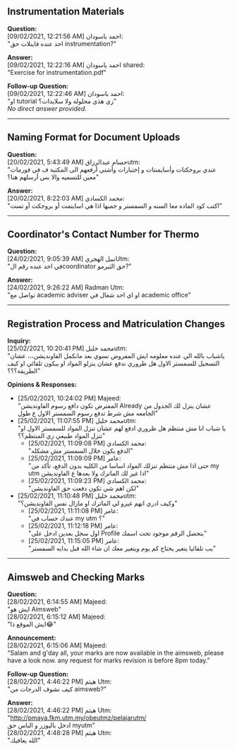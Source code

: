 ## Instrumentation Materials

**Question:**  
[09/02/2021, 12:21:56 AM] احمد باسودان:  
"احد عنده فاينلات حق instrumentation?"

**Answer:**  
[09/02/2021, 12:22:16 AM] احمد باسودان shared:  
"Exercise for instrumentation.pdf"

**Follow-up Question:**  
[09/02/2021, 12:22:46 AM] احمد باسودان:  
"او tutorial زي هذي محلولة ولا سلايدات؟"  
*No direct answer provided.*

---

## Naming Format for Document Uploads

**Question:**  
[20/02/2021, 5:43:49 AM] حسام عبدالرزاقutm:  
"عندي بروجكتات وأسايمنتات و إختبارات وأشتي أرفعهم الى المكتبة ف في فورمات معين للتسميه والا بس أرسلهم هنا؟"

**Answer:**  
[20/02/2021, 8:22:03 AM] محمد الكسادي:  
"اكتب كود الماده معا السنه و السمستر و جمبها اذا هي اساينمت أو بروجكت أو تست"

---

## Coordinator's Contact Number for Thermo

**Question:**  
[24/02/2021, 9:05:39 AM] نبيل الهجريUtm:  
"في احد عنده رقم الcoordinator حق الثيرمو?"

**Answer:**  
[24/02/2021, 9:26:22 AM] Radman Utm:  
"تواصل مع academic adviser او اي احد شغال في academic office"

---

## Registration Process and Matriculation Changes

**Inquiry:**  
[25/02/2021, 10:20:41 PM] محمد خليلutm:  
"ياشباب بالله الي عنده معلومه ايش المفروض نسوي بعد مانكمل الفاونديشن،،، عشان التسجيل للسمستر الاول هل ظروري ندفع عشان ينزلو المواد او بيكون تلقائي او كيف الطريقة؟؟؟"

**Opinions & Responses:**  
- [25/02/2021, 10:24:02 PM] Majeed:  
  "المفترض تكون دافع رسوم الفاونديشن Already عشان ينزل لك الجدول من الجامعه مش شرط تدفع رسوم السمستر الاول ع طول"
- [25/02/2021, 11:07:55 PM] محمد خليلutm:  
  "يا شباب انا مش منتظم هل ظروري ادفع لهم عشان تنزل المواد للسمستر الاول او تنزل المواد طبيعي زي المنتظم؟؟"
  - [25/02/2021, 11:09:08 PM] محمد الكسادي:  
    "الدفع يكون خلال السمستر مش مشكله"
  - [25/02/2021, 11:09:09 PM] عامر:  
    "حتى اذا مش منتظم تنزلك المواد اساسا من الكليه بدون الدفع، تأكد من my utm اذا غير لك الماترك ولا بعدها ع الفاونديشن"
  - [25/02/2021, 11:09:23 PM] محمد الكسادي:  
    "لكن اهم شي تكون دفعت حق الفاونديشن"
- [25/02/2021, 11:10:48 PM] محمد خليلutm:  
  "وكيف ادري انهم غيرو لي الماترك او مازال نفس الفاونديشن؟"
  - [25/02/2021, 11:11:08 PM] عامر:  
    "عندك حساب في my utm ؟"
  - [25/02/2021, 11:12:18 PM] عامر:  
    "اول سجل بعدين ادخل على Profile بتحصل الرقم موجود تحت اسمك"
  - [25/02/2021, 11:15:05 PM] عامر:  
    "يب تلقائيا يتغير يحتاج كم يوم ويتغير معك ان شاء الله قبل بدايه السمستر"

---

## Aimsweb and Checking Marks

**Question:**  
[28/02/2021, 6:14:55 AM] Majeed:  
"ايش هو Aimsweb"  
[28/02/2021, 6:15:12 AM] Majeed:  
"ايش الموقع ذا😂"

**Announcement:**  
[28/02/2021, 6:15:06 AM] Majeed:  
"Salam and g'day all, your marks are now available in the aimsweb, please have a look now. any request for marks revision is before 8pm today."

**Follow-up Question:**  
[28/02/2021, 4:46:22 PM] هيثم Utm:  
"كيف نشوف الدرجات من aimsweb?"

**Answer:**  
[28/02/2021, 4:46:22 PM] هيثم Utm:  
"http://pmaya.fkm.utm.my/obeutmz/pelajarutm/  
ادخل باليوزر و الباس حق myutm"  
[28/02/2021, 4:48:28 PM] هيثم Utm:  
"الله يعافيك"
